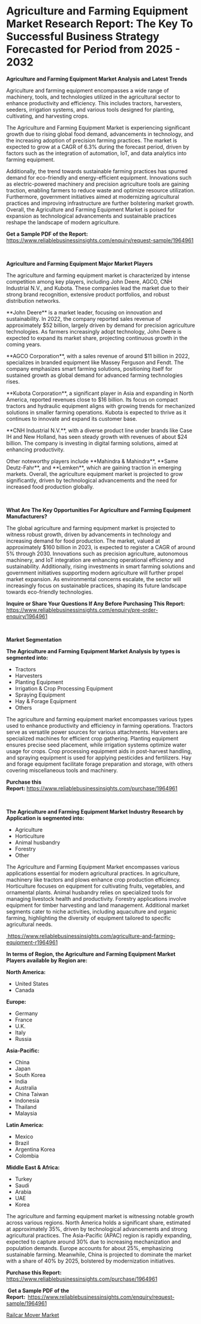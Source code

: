 <p><h1>Agriculture and Farming Equipment Market Research Report: The Key To Successful Business Strategy Forecasted for Period from 2025 - 2032</h1></p><p><strong>Agriculture and Farming Equipment Market Analysis and Latest Trends</strong></p>
<p><p>Agriculture and farming equipment encompasses a wide range of machinery, tools, and technologies utilized in the agricultural sector to enhance productivity and efficiency. This includes tractors, harvesters, seeders, irrigation systems, and various tools designed for planting, cultivating, and harvesting crops. </p><p>The Agriculture and Farming Equipment Market is experiencing significant growth due to rising global food demand, advancements in technology, and the increasing adoption of precision farming practices. The market is expected to grow at a CAGR of 6.3% during the forecast period, driven by factors such as the integration of automation, IoT, and data analytics into farming equipment. </p><p>Additionally, the trend towards sustainable farming practices has spurred demand for eco-friendly and energy-efficient equipment. Innovations such as electric-powered machinery and precision agriculture tools are gaining traction, enabling farmers to reduce waste and optimize resource utilization. Furthermore, government initiatives aimed at modernizing agricultural practices and improving infrastructure are further bolstering market growth. Overall, the Agriculture and Farming Equipment Market is poised for expansion as technological advancements and sustainable practices reshape the landscape of modern agriculture.</p></p>
<p><strong>Get a Sample PDF of the Report:&nbsp;</strong> <a href="https://www.reliablebusinessinsights.com/enquiry/request-sample/1964961?utm_campaign=2439&utm_medium=2&utm_source=Github&utm_content=ia&utm_term=21022025&utm_id=agriculture-and-farming-equipment">https://www.reliablebusinessinsights.com/enquiry/request-sample/1964961</a></p>
<p>&nbsp;</p>
<p><strong>Agriculture and Farming Equipment Major Market Players</strong></p>
<p><p>The agriculture and farming equipment market is characterized by intense competition among key players, including John Deere, AGCO, CNH Industrial N.V., and Kubota. These companies lead the market due to their strong brand recognition, extensive product portfolios, and robust distribution networks.</p><p>**John Deere** is a market leader, focusing on innovation and sustainability. In 2022, the company reported sales revenue of approximately $52 billion, largely driven by demand for precision agriculture technologies. As farmers increasingly adopt technology, John Deere is expected to expand its market share, projecting continuous growth in the coming years.</p><p>**AGCO Corporation**, with a sales revenue of around $11 billion in 2022, specializes in branded equipment like Massey Ferguson and Fendt. The company emphasizes smart farming solutions, positioning itself for sustained growth as global demand for advanced farming technologies rises.</p><p>**Kubota Corporation**, a significant player in Asia and expanding in North America, reported revenues close to $16 billion. Its focus on compact tractors and hydraulic equipment aligns with growing trends for mechanized solutions in smaller farming operations. Kubota is expected to thrive as it continues to innovate and expand its customer base.</p><p>**CNH Industrial N.V.**, with a diverse product line under brands like Case IH and New Holland, has seen steady growth with revenues of about $24 billion. The company is investing in digital farming solutions, aimed at enhancing productivity.</p><p>Other noteworthy players include **Mahindra & Mahindra**, **Same Deutz-Fahr**, and **Lemken**, which are gaining traction in emerging markets. Overall, the agriculture equipment market is projected to grow significantly, driven by technological advancements and the need for increased food production globally.</p></p>
<p>&nbsp;</p>
<p><strong>What Are The Key Opportunities For Agriculture and Farming Equipment Manufacturers?</strong></p>
<p><p>The global agriculture and farming equipment market is projected to witness robust growth, driven by advancements in technology and increasing demand for food production. The market, valued at approximately $160 billion in 2023, is expected to register a CAGR of around 5% through 2030. Innovations such as precision agriculture, autonomous machinery, and IoT integration are enhancing operational efficiency and sustainability. Additionally, rising investments in smart farming solutions and government initiatives supporting modern agriculture will further propel market expansion. As environmental concerns escalate, the sector will increasingly focus on sustainable practices, shaping its future landscape towards eco-friendly technologies.</p></p>
<p><strong>Inquire or Share Your Questions If Any Before Purchasing This Report:</strong> <a href="https://www.reliablebusinessinsights.com/enquiry/pre-order-enquiry/1964961?utm_campaign=2439&utm_medium=2&utm_source=Github&utm_content=ia&utm_term=21022025&utm_id=agriculture-and-farming-equipment">https://www.reliablebusinessinsights.com/enquiry/pre-order-enquiry/1964961</a></p>
<p>&nbsp;</p>
<p><strong>Market Segmentation</strong></p>
<p><strong>The Agriculture and Farming Equipment Market Analysis by types is segmented into:</strong></p>
<p><ul><li>Tractors</li><li>Harvesters</li><li>Planting Equipment</li><li>Irrigation & Crop Processing Equipment</li><li>Spraying Equipment</li><li>Hay & Forage Equipment</li><li>Others</li></ul></p>
<p><p>The agriculture and farming equipment market encompasses various types used to enhance productivity and efficiency in farming operations. Tractors serve as versatile power sources for various attachments. Harvesters are specialized machines for efficient crop gathering. Planting equipment ensures precise seed placement, while irrigation systems optimize water usage for crops. Crop processing equipment aids in post-harvest handling, and spraying equipment is used for applying pesticides and fertilizers. Hay and forage equipment facilitate forage preparation and storage, with others covering miscellaneous tools and machinery.</p></p>
<p><strong>Purchase this Report:&nbsp;</strong><a href="https://www.reliablebusinessinsights.com/purchase/1964961?utm_campaign=2439&utm_medium=2&utm_source=Github&utm_content=ia&utm_term=21022025&utm_id=agriculture-and-farming-equipment">https://www.reliablebusinessinsights.com/purchase/1964961</a></p>
<p>&nbsp;</p>
<p><strong>The Agriculture and Farming Equipment Market Industry Research by Application is segmented into:</strong></p>
<p><ul><li>Agriculture</li><li>Horticulture</li><li>Animal husbandry</li><li>Forestry</li><li>Other</li></ul></p>
<p><p>The Agriculture and Farming Equipment Market encompasses various applications essential for modern agricultural practices. In agriculture, machinery like tractors and plows enhance crop production efficiency. Horticulture focuses on equipment for cultivating fruits, vegetables, and ornamental plants. Animal husbandry relies on specialized tools for managing livestock health and productivity. Forestry applications involve equipment for timber harvesting and land management. Additional market segments cater to niche activities, including aquaculture and organic farming, highlighting the diversity of equipment tailored to specific agricultural needs.</p></p>
<p><a href="https://www.reliablebusinessinsights.com/agriculture-and-farming-equipment-r1964961?utm_campaign=2439&utm_medium=2&utm_source=Github&utm_content=ia&utm_term=21022025&utm_id=agriculture-and-farming-equipment">&nbsp;https://www.reliablebusinessinsights.com/agriculture-and-farming-equipment-r1964961</a></p>
<p><strong>In terms of Region, the Agriculture and Farming Equipment Market Players available by Region are:</strong></p>
<p>
    <p> <strong> North America: </strong>
        <ul>
            <li>United States</li>
            <li>Canada</li>
        </ul>
        </p> 
    <p> <strong> Europe: </strong>
        <ul>
            <li>Germany</li>
            <li>France</li>
            <li>U.K.</li>
            <li>Italy</li>
            <li>Russia</li>
        </ul>
        </p> 
    <p> <strong> Asia-Pacific: </strong>
        <ul>
            <li>China</li>
            <li>Japan</li>
            <li>South Korea</li>
            <li>India</li>
            <li>Australia</li>
            <li>China Taiwan</li>
            <li>Indonesia</li>
            <li>Thailand</li>
            <li>Malaysia</li>
        </ul>
        </p> 
    <p> <strong> Latin America: </strong>
        <ul>
            <li>Mexico</li>
            <li>Brazil</li>
            <li>Argentina Korea</li>
            <li>Colombia</li>
        </ul>
        </p> 
    <p> <strong> Middle East & Africa: </strong>
        <ul>
            <li>Turkey</li>
            <li>Saudi</li>
            <li>Arabia</li>
            <li>UAE</li>
            <li>Korea</li>
        </ul>
    </p>
    </p>
<p><p>The agriculture and farming equipment market is witnessing notable growth across various regions. North America holds a significant share, estimated at approximately 35%, driven by technological advancements and strong agricultural practices. The Asia-Pacific (APAC) region is rapidly expanding, expected to capture around 30% due to increasing mechanization and population demands. Europe accounts for about 25%, emphasizing sustainable farming. Meanwhile, China is projected to dominate the market with a share of 40% by 2025, bolstered by modernization initiatives.</p></p>
<p><strong>Purchase this Report: </strong><a href="https://www.reliablebusinessinsights.com/purchase/1964961?utm_campaign=2439&utm_medium=2&utm_source=Github&utm_content=ia&utm_term=21022025&utm_id=agriculture-and-farming-equipment">https://www.reliablebusinessinsights.com/purchase/1964961</a></p>
<p>&nbsp;<strong>Get a Sample PDF of the Report:&nbsp;&nbsp;</strong><a href="https://www.reliablebusinessinsights.com/enquiry/request-sample/1964961?utm_campaign=2439&utm_medium=2&utm_source=Github&utm_content=ia&utm_term=21022025&utm_id=agriculture-and-farming-equipment">https://www.reliablebusinessinsights.com/enquiry/request-sample/1964961</a></p>
<p><strong></strong></p>
<p><p><a href="https://github.com/gamuoodhub/Market-Research-Report-List-1/blob/main/railcar-mover-market.md?utm_campaign=2439&utm_medium=2&utm_source=Github&utm_content=ia&utm_term=21022025&utm_id=agriculture-and-farming-equipment">Railcar Mover Market</a></p></p>